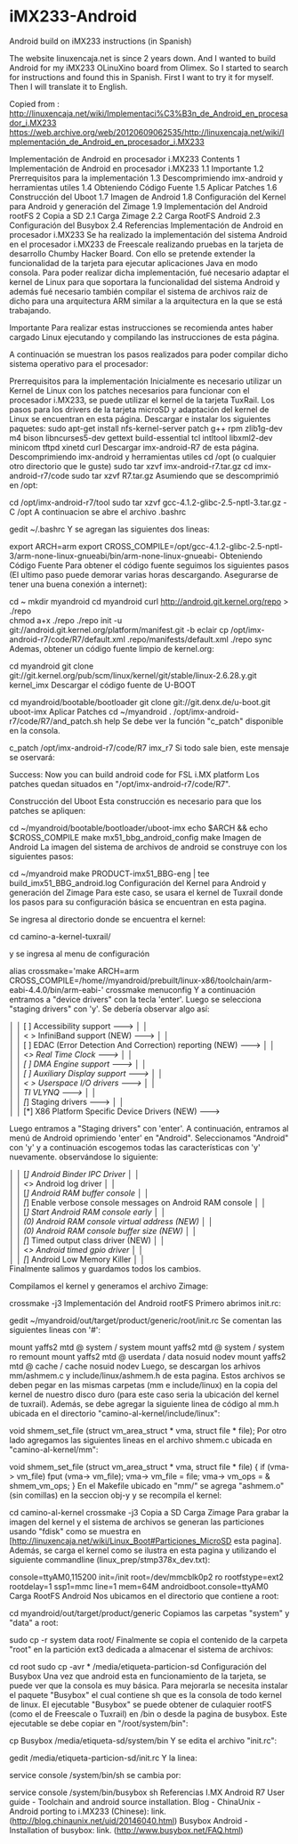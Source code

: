 # iMX233-Android
Android build on iMX233 instructions (in Spanish)

The website linuxencaja.net is since 2 years down. And I wanted to build Android for my iMX233 OLinuXino board from Olimex. So I started to search for instructions and found this in Spanish. First I want to try it for myself. Then I will translate it to English.

Copied from : http://linuxencaja.net/wiki/Implementaci%C3%B3n_de_Android_en_procesador_i.MX233
https://web.archive.org/web/20120609062535/http://linuxencaja.net/wiki/Implementación_de_Android_en_procesador_i.MX233

Implementación de Android en procesador i.MX233
Contents
1 Implementación de Android en procesador i.MX233
1.1 Importante
1.2 Prerrequisitos para la implementación
1.3 Descomprimiendo imx-android y herramientas utiles
1.4 Obteniendo Código Fuente
1.5 Aplicar Patches
1.6 Construcción del Uboot
1.7 Imagen de Android
1.8 Configuración del Kernel para Android y generación del Zimage
1.9 Implementación del Android rootFS
2 Copia a SD
2.1 Carga Zimage
2.2 Carga RootFS Android
2.3 Configuración del Busybox
2.4 Referencias
Implementación de Android en procesador i.MX233
Se ha realizado la implementación del sistema Android en el procesador i.MX233 de Freescale realizando pruebas en la tarjeta de desarrollo Chumby Hacker Board. Con ello se pretende extender la funcionalidad de la tarjeta para ejecutar aplicaciones Java en modo consola. Para poder realizar dicha implementación, fué necesario adaptar el kernel de Linux para que soportara la funcionalidad del sistema Android y además fué necesario también compilar el sistema de archivos raiz de dicho para una arquitectura ARM similar a la arquitectura en la que se está trabajando.

Importante
Para realizar estas instrucciones se recomienda antes haber cargado Linux ejecutando y compilando las instrucciones de esta página.

A continuación se muestran los pasos realizados para poder compilar dicho sistema operativo para el procesador:

Prerrequisitos para la implementación
Inicialmente es necesario utilizar un Kernel de Linux con los patches necesarios para funcionar con el procesador i.MX233, se puede utilizar el kernel de la tarjeta TuxRail. Los pasos para los drivers de la tarjeta microSD y adaptación del kernel de Linux se encuentran en esta página.
Descargar e instalar los siguientes paquetes:
sudo apt-get install nfs-kernel-server patch g++ rpm zlib1g-dev m4 bison libncurses5-dev gettext build-essential tcl intltool libxml2-dev minicom tftpd  xinetd curl
Descargar imx-android-R7 de esta página.
Descomprimiendo imx-android y herramientas utiles
cd /opt (o  cualquier otro directorio que le guste)
sudo tar xzvf imx-android-r7.tar.gz
cd imx-android-r7/code
sudo tar xzvf R7.tar.gz
Asumiendo que se descomprimió en /opt:

cd /opt/imx-android-r7/tool
sudo tar xzvf gcc-4.1.2-glibc-2.5-nptl-3.tar.gz -C /opt
A continuacion se abre el archivo .bashrc

gedit ~/.bashrc
Y se agregan las siguientes dos lineas:

export ARCH=arm
export CROSS_COMPILE=/opt/gcc-4.1.2-glibc-2.5-nptl-3/arm-none-linux-gnueabi/bin/arm-none-linux-gnueabi-
Obteniendo Código Fuente
Para obtener el código fuente seguimos los siguientes pasos (El ultimo paso puede demorar varias horas descargando. Asegurarse de tener una buena conexión a internet):

cd ~
mkdir myandroid
cd myandroid
curl http://android.git.kernel.org/repo > ./repo   
chmod a+x ./repo
./repo init -u git://android.git.kernel.org/platform/manifest.git -b eclair
cp /opt/imx-android-r7/code/R7/default.xml .repo/manifests/default.xml 
./repo sync
Ademas, obtener un código fuente limpio de kernel.org:

cd myandroid
git clone git://git.kernel.org/pub/scm/linux/kernel/git/stable/linux-2.6.28.y.git kernel_imx
Descargar el código fuente de U-BOOT

cd myandroid/bootable/bootloader
git clone git://git.denx.de/u-boot.git uboot-imx
Aplicar Patches
cd ~/myandroid
. /opt/imx-android-r7/code/R7/and_patch.sh
help
Se debe ver la función "c_patch" disponible en la consola.

c_patch /opt/imx-android-r7/code/R7 imx_r7
Si todo sale bien, este mensaje se oservará:

Success: Now you can build android code for FSL i.MX platform
Los patches quedan situados en "/opt/imx-android-r7/code/R7".

Construcción del Uboot
Esta construcción es necesario para que los patches se apliquen:

cd ~/myandroid/bootable/bootloader/uboot-imx
echo $ARCH && echo $CROSS_COMPILE
make mx51_bbg_android_config
make
Imagen de Android
La imagen del sistema de archivos de android se construye con los siguientes pasos:

cd ~/myandroid
make PRODUCT-imx51_BBG-eng | tee build_imx51_BBG_android.log
Configuración del Kernel para Android y generación del Zimage
Para este caso, se usara el kernel de Tuxrail donde los pasos para su configuración básica se encuentran en esta pagina.

Se ingresa al directorio donde se encuentra el kernel:

cd camino-a-kernel-tuxrail/

y se ingresa al menu de configuración

alias crossmake='make ARCH=arm CROSS_COMPILE=/home/<usuario>/myandroid/prebuilt/linux-x86/toolchain/arm-eabi-4.4.0/bin/arm-eabi-'
crossmake menuconfig
Y a continuación entramos a "device drivers" con la tecla 'enter'. Luego se selecciona "staging drivers" con 'y'. Se debería observar algo así:

 │ │   [ ] Accessibility support  --->                                   │ │  
 │ │    < > InfiniBand support (NEW)  --->                               │ │  
 │ │    [ ] EDAC (Error Detection And Correction) reporting (NEW)  --->  │ │  
 │ │    <*> Real Time Clock  --->                                        │ │  
 │ │    [ ] DMA Engine support  --->                                     │ │  
 │ │    [ ] Auxiliary Display support  --->                              │ │  
 │ │    < > Userspace I/O drivers  --->                                  │ │  
 │ │        TI VLYNQ  --->                                               │ │  
 │ │    [*] Staging drivers  --->                                        │ │  
 │ │    [*] X86 Platform Specific Device Drivers (NEW)  --->   

Luego entramos a "Staging drivers" con 'enter'. A continuación, entramos al menú de Android oprimiendo 'enter' en "Android". Seleccionamos "Android" con 'y' y a continuación escogemos todas las características con 'y' nuevamente. observándose lo siguiente:

 │ │    [*]   Android Binder IPC Driver                                  │ │  
 │ │    <*>   Android log driver                                         │ │  
 │ │    [*]   Android RAM buffer console                                 │ │  
 │ │    [*]     Enable verbose console messages on Android RAM console  │ │  
 │ │    [*]     Start Android RAM console early                          │ │  
 │ │    (0)       Android RAM console virtual address (NEW)              │ │  
 │ │    (0)       Android RAM console buffer size (NEW)                  │ │  
 │ │    [*]   Timed output class driver (NEW)                            │ │  
 │ │    <*>     Android timed gpio driver                                │ │  
 │ │    [*]   Android Low Memory Killer                                  │ │  
Finalmente salimos y guardamos todos los cambios.

Compilamos el kernel y generamos el archivo Zimage:

crossmake -j3
Implementación del Android rootFS
Primero abrimos init.rc:

gedit ~/myandroid/out/target/product/generic/root/init.rc
Se comentan las siguientes lineas con '#':

mount yaffs2 mtd @ system / system
mount yaffs2 mtd @ system / system ro remount
mount yaffs2 mtd @ userdata / data nosuid nodev
mount yaffs2 mtd @ cache / cache nosuid nodev
Luego, se descargan los arhivos mm/ashmem.c y include/linux/ashmem.h de esta pagina. Estos archivos se deben pegar en las mismas carpetas (mm e include/linux) en la copia del kernel de nuestro disco duro (para este caso seria la ubicación del kernel de tuxrail). Además, se debe agregar la siguiente linea de código al mm.h ubicada en el directorio "camino-al-kernel/include/linux":

  void shmem_set_file (struct vm_area_struct * vma, struct file * file);
Por otro lado agregamos las siguientes lineas en el archivo shmem.c ubicada en "camino-al-kernel/mm":

 
   void shmem_set_file (struct vm_area_struct * vma, struct file * file)
            {
                if (vma-> vm_file)
                    fput (vma-> vm_file);
                vma-> vm_file = file;
                vma-> vm_ops = & shmem_vm_ops;
            }
En el Makefile ubicado en "mm/" se agrega "ashmem.o" (sin comillas) en la seccion obj-y y se recompila el kernel:

cd camino-al-kernel
crossmake -j3
Copia a SD
Carga Zimage
Para grabar la imagen del kernel y el sistema de archivos se generan las particiones usando "fdisk" como se muestra en [http://linuxencaja.net/wiki/Linux_Boot#Particiones_MicroSD esta pagina]. Además, se carga el kernel como se ilustra en esta pagina y utilizando el siguiente commandline (linux_prep/stmp378x_dev.txt):

console=ttyAM0,115200 init=/init root=/dev/mmcblk0p2 ro rootfstype=ext2 rootdelay=1 ssp1=mmc line=1 mem=64M androidboot.console=ttyAM0
Carga RootFS Android
Nos ubicamos en el directorio que contiene a root:

cd myandroid/out/target/product/generic
Copiamos las carpetas "system" y "data" a root:

sudo cp -r system data root/
Finalmente se copia el contenido de la carpeta "root" en la partición ext3 dedicada a almacenar el sistema de archivos:

cd root
sudo cp -avr * /media/etiqueta-particion-sd
Configuración del Busybox
Una vez que android esta en funcionamiento de la tarjeta, se puede ver que la consola es muy básica. Para mejorarla se necesita instalar el paquete "Busybox" el cual contiene sh que es la consola de todo kernel de linux. El ejecutable "Busybox" se puede obtener de culaquier rootFS (como el de Freescale o Tuxrail) en /bin o desde la pagina de busybox. Este ejecutable se debe copiar en "/root/system/bin":

cp Busybox /media/etiqueta-sd/system/bin
Y se edita el archivo "init.rc":

gedit /media/etiqueta-particion-sd/init.rc
Y la linea:

service console /system/bin/sh
se cambia por:

service console /system/bin/busybox sh
Referencias
I.MX Android R7 User guide - Toolchain and android source installation.
Blog - ChinaUnix - Android porting to i.MX233 (Chinese): link. (http://blog.chinaunix.net/uid/20146040.html)
Busybox Android - Installation of busybox: link. (http://www.busybox.net/FAQ.html)

